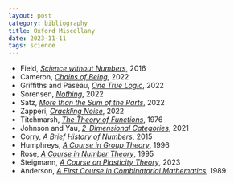 ```yaml
---
layout: post
category: bibliography
title: Oxford Miscellany
date: 2023-11-11
tags: science
---
```


* Field, [*Science without Numbers*](https://global.oup.com/academic/product/science-without-numbers-9780198777915), 2016
* Cameron, [*Chains of Being*](https://global.oup.com/academic/product/chains-of-being-9780198854272), 2022
* Griffiths and Paseau, [*One True Logic*](https://global.oup.com/academic/product/one-true-logic-9780198829713), 2022
* Sorensen, [*Nothing*](https://global.oup.com/academic/product/nothing-9780199742837), 2022
* Satz, [*More than the Sum of the Parts*](https://global.oup.com/academic/product/more-than-the-sum-of-the-parts-9780192864178), 2022
* Zapperi, [*Crackling Noise*](https://global.oup.com/academic/product/crackling-noise-9780192856951), 2022
* Titchmarsh, [*The Theory of Functions*](https://global.oup.com/academic/product/the-theory-of-functions-9780198533498), 1976
* Johnson and Yau, [*2-Dimensional Categories*](https://global.oup.com/academic/product/2-dimensional-categories-9780198871385), 2021
* Corry, [*A Brief History of Numbers*](https://global.oup.com/academic/product/a-brief-history-of-numbers-9780198702597), 2015
* Humphreys, [*A Course in Group Theory*](https://global.oup.com/academic/product/a-course-in-group-theory-9780198534594), 1996
* Rose, [*A Course in Number Theory*](https://global.oup.com/academic/product/a-course-in-number-theory-9780198523765), 1995
* Steigmann, [*A Course on Plasticity Theory*](https://global.oup.com/academic/product/a-course-on-plasticity-theory-9780192883155), 2023
* Anderson, [*A First Course in Combinatorial Mathematics*](https://global.oup.com/academic/product/a-first-course-in-combinatorial-mathematics-9780198596738), 1989
